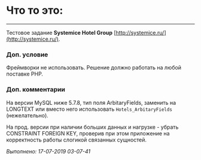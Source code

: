 # Что то это:
***



Тестовое задание **Systemice Hotel Group** [http://systemice.ru/](http://systemice.ru/).


### Доп. условие

Фреймворки не использовать. Решение должно работать на любой поставке PHP.


### Доп. комментарии
На версии MySQL ниже 5.7.8, тип поля ArbitaryFields, заменить на LONGTEXT или вместо него использовать `Hotels_ArbitaryFields` (нежелательно).

На прод. версии при наличии больших данных и нагрузке - убрать CONSTRAINT FOREIGN KEY, проверив при этом приложение на корректность работы слогикой связанных сущностей.
 


_Выполнено: 17-07-2019 03-07-41_
